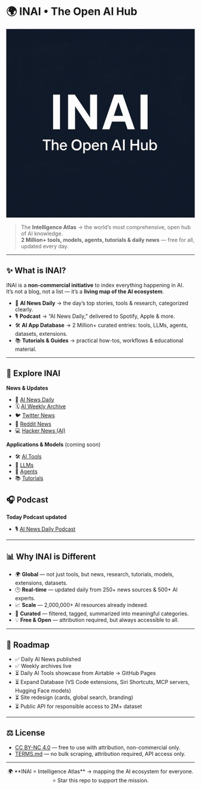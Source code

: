 # 🌍 INAI • The Open AI Hub  

<p align="center">
  <img src="docs/assets/inai-banner.png" alt="INAI Banner" width="800"/>
</p>

> The **Intelligence Atlas** → the world’s most comprehensive, open hub of AI knowledge.  
> **2 Million+ tools, models, agents, tutorials & daily news** — free for all, updated every day.  

---

## ✨ What is INAI?
INAI is a **non-commercial initiative** to index everything happening in AI.  
It’s not a blog, not a list — it’s a **living map of the AI ecosystem**.  

- 📰 **AI News Daily** → the day’s top stories, tools & research, categorized clearly.  
- 🎙️ **Podcast** → “AI News Daily,” delivered to Spotify, Apple & more.  
- 🛠️ **AI App Database** → 2 Million+ curated entries: tools, LLMs, agents, datasets, extensions.  
- 📚 **Tutorials & Guides** → practical how-tos, workflows & educational material.  

---

## 🔎 Explore INAI
**News & Updates**
- 📰 [AI News Daily](docs/news.md)
- 🗓️ [AI Weekly Archive](docs/weekly.md)  
- 🐦 [Twitter News](docs/twitter-news.md)  
- 📢 [Reddit News](docs/reddit-news.md)  
- 💻 [Hacker News (AI)](docs/hacker-news.md) 

**Applications & Models** (coming soon)
- 🛠️ [AI Tools](https://www.inai.wiki/tools.html)  
- 🤖 [LLMs](https://www.inai.wiki/llms.html)  
- 🧭 [Agents](https://www.inai.wiki/agents.html)  
- 📚 [Tutorials](https://www.inai.wiki/tutorials.html)  

## 🎧 Podcast
**Today Podcast updated**
- 🎙️ [AI News Daily Podcast](https://ainews.buzzsprout.com) 

---

## 📊 Why INAI is Different
- 🌍 **Global** — not just tools, but news, research, tutorials, models, extensions, datasets.  
- 🕑 **Real-time** — updated daily from 250+ news sources & 500+ AI experts.  
- 📈 **Scale** — 2,000,000+ AI resources already indexed.  
- 🎯 **Curated** — filtered, tagged, summarized into meaningful categories.  
- 💡 **Free & Open** — attribution required, but always accessible to all.  

---

## 📅 Roadmap
- ✅ Daily AI News published  
- ✅ Weekly archives live  
- ⏳ Daily AI Tools showcase from Airtable → GitHub Pages  
- ⏳ Expand Database (VS Code extensions, Siri Shortcuts, MCP servers, Hugging Face models)  
- ⏳ Site redesign (cards, global search, branding)  
- ⏳ Public API for responsible access to 2M+ dataset  

---

## ⚖️ License
- [CC BY-NC 4.0](LICENSE.md) — free to use with attribution, non-commercial only.  
- [TERMS.md](TERMS.md) — no bulk scraping, attribution required, API access only.  

---

<p align="center">  
🌍 **INAI = Intelligence Atlas** → mapping the AI ecosystem for everyone.  
<br/>⭐ Star this repo to support the mission.  
</p>
